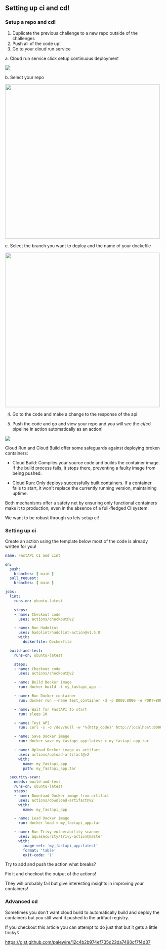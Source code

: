 ## Setting up ci and cd!

### Setup a repo and cd!

1. Duplicate the previous challenge to a new repo outside of the challenges
2. Push all of the code up!
3. Go to your cloud run service

a. Cloud run service click setup continuous deployment

<img src="https://wagon-public-datasets.s3.amazonaws.com/data-engineering/W0D5/cloud-run-service.png">

b. Select your repo

<img src="https://wagon-public-datasets.s3.amazonaws.com/data-engineering/W0D5/cloud-run-select-repo.png" width=500>

c. Select the branch you want to deploy and the name of your dockefile

<img src="https://wagon-public-datasets.s3.amazonaws.com/data-engineering/W0D5/cloud-run-build-config.png" width=500>


4. Go to the code and make a change to the response of the api


5. Push the code and go and view your repo and you will see the ci/cd pipeline in action automatically as an action!

<img src="https://wagon-public-datasets.s3.amazonaws.com/data-engineering/W0D5/repo-action.png">

Cloud Run and Cloud Build offer some safeguards against deploying broken containers:

- Cloud Build: Compiles your source code and builds the container image. If the build process fails, it stops there, preventing a faulty image from being pushed.

- Cloud Run: Only deploys successfully built containers. If a container fails to start, it won't replace the currently running version, maintaining uptime.

Both mechanisms offer a safety net by ensuring only functional containers make it to production, even in the absence of a full-fledged CI system.

We want to be robust through so lets setup ci!


### Setting up ci

Create an action using the template below most of the code is already written for you!


```yml
name: FastAPI CI and Lint

on:
  push:
    branches: [ main ]
  pull_request:
    branches: [ main ]

jobs:
  lint:
    runs-on: ubuntu-latest

    steps:
    - name: Checkout code
      uses: actions/checkout@v2

    - name: Run Hadolint
      uses: hadolint/hadolint-action@v1.5.0
      with:
        dockerfile: Dockerfile

  build-and-test:
    runs-on: ubuntu-latest

    steps:
    - name: Checkout code
      uses: actions/checkout@v2

    - name: Build Docker image
      run: docker build -t my_fastapi_app .

    - name: Run Docker container
      run: docker run --name test_container -d -p 8000:8000 -e PORT=8000 my_fastapi_app

    - name: Wait for FastAPI to start
      run: sleep 10

    - name: Test API
      run: curl -s -o /dev/null -w "%{http_code}" http://localhost:8000/ | grep 200

    - name: Save Docker image
      run: docker save my_fastapi_app:latest > my_fastapi_app.tar

    - name: Upload Docker image as artifact
      uses: actions/upload-artifact@v2
      with:
        name: my_fastapi_app
        path: my_fastapi_app.tar

  security-scan:
    needs: build-and-test
    runs-on: ubuntu-latest
    steps:
    - name: Download Docker image from artifact
      uses: actions/download-artifact@v2
      with:
        name: my_fastapi_app

    - name: Load Docker image
      run: docker load < my_fastapi_app.tar

    - name: Run Trivy vulnerability scanner
      uses: aquasecurity/trivy-action@master
      with:
        image-ref: 'my_fastapi_app:latest'
        format: 'table'
        exit-code: '1'

```

Try to add and push the action what breaks?

Fix it and checkout the output of the actions!

They will probably fail but give interesting insights in improving your containers!


### Advanced cd

Sometimes you don't want cloud build to automatically build and deploy the containers but you still want it pushed to the artifact registry.

If you checkout this article you can attempt to do just that but it gets a little tricky!:

https://gist.github.com/palewire/12c4b2b974ef735d22da7493cf7f4d37
